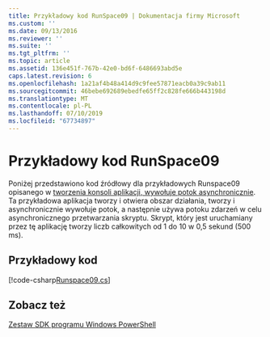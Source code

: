 ```yaml
---
title: Przykładowy kod RunSpace09 | Dokumentacja firmy Microsoft
ms.custom: ''
ms.date: 09/13/2016
ms.reviewer: ''
ms.suite: ''
ms.tgt_pltfrm: ''
ms.topic: article
ms.assetid: 136e451f-767b-42e0-bd6f-6486693abd5e
caps.latest.revision: 6
ms.openlocfilehash: 1a21af4b48a414d9c9fee57871eacb0a39c9ab11
ms.sourcegitcommit: 46bebe692689ebedfe65ff2c828fe666b443198d
ms.translationtype: MT
ms.contentlocale: pl-PL
ms.lasthandoff: 07/10/2019
ms.locfileid: "67734897"
---
```

# <a name="runspace09-code-sample"></a>Przykładowy kod RunSpace09

Poniżej przedstawiono kod źródłowy dla przykładowych Runspace09 opisanego w [tworzenia konsoli aplikacji, wywołuje potok asynchronicznie](https://msdn.microsoft.com/en-us/198c1c94-2a06-457e-93ce-c0d910618e47). Ta przykładowa aplikacja tworzy i otwiera obszar działania, tworzy i asynchronicznie wywołuje potok, a następnie używa potoku zdarzeń w celu asynchronicznego przetwarzania skryptu. Skrypt, który jest uruchamiany przez tę aplikację tworzy liczb całkowitych od 1 do 10 w 0,5 sekund (500 ms).

## <a name="code-sample"></a>Przykładowy kod

[!code-csharp[Runspace09.cs](../../powershell-sdk-samples/SDK-2.0/csharp/Runspace09/Runspace09.cs#L11-L113 "Runspace09.cs")]

## <a name="see-also"></a>Zobacz też

[Zestaw SDK programu Windows PowerShell](../windows-powershell-reference.md)